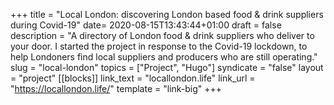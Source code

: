 +++
title = "Local London: discovering London based food & drink suppliers during Covid-19"
date= 2020-08-15T13:43:44+01:00
draft = false
description = "A directory of London food & drink suppliers who deliver to your door. I started the project in response to the Covid-19 lockdown, to help Londoners find local suppliers and producers who are still operating."
slug = "local-london"
topics = ["Project", "Hugo"]
syndicate = "false"
layout = "project"
[[blocks]]
link_text = "locallondon.life"
link_url = "https://locallondon.life/"
template = "link-big"
+++
